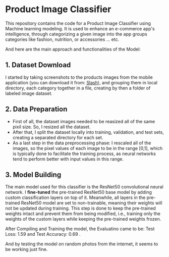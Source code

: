 # Product Image Classifier
This repository contains the code for a Product Image Classifier using Machine learning modeling. It is used to enhance an e-commerce app's intelligence, through  categorizing a given image into the app groups categories like fashion, nutrition, or accessories ... etc.

And here are the main  approach and functionalities of the Model:

## 1. Dataset Download
I started by taking screenshots to the products images from the mobile application (you can download it from: [Slash](slash-eg.com)), and grouping them in local directory, each category together in a file, creating by then a folder of labeled image dataset.

## 2. Data Preparation
* First of all, the dataset images needed to be reasized all of the same pixil size. So, I resized all the dataset.
* After that, I split the dataset locally into training, validation, and test sets, creating a separated directory for each set.
* As a last step in the data preprocessing phase: I rescaled all of the images, so the pixel values of each image to be in the range [0,1], which is typically done to facilitate the training process, as neural networks tend to perform better with input values in this range.

## 3. Model Building
The main model used for this classifier is the ResNet50 convolutional neural network. I **fine-tuned** the pre-trained ResNet50 base model by adding  custom classification layers on top of it. 
Meanwhile, all layers in the pre-trained ResNet50 model are set to non-trainable, meaning their weights will not be updated during training. This step is done to keep the pre-trained weights intact and prevent them from being modified, i.e., training only the weights of the custom layers while keeping the pre-trained weights frozen.

After Compiling and Training the model, the Evaluatino came to be: Test Loss: 1.59 and Test Accuracy: 0.69 .

And by testing the model on random photos from the internet, it seems to be working just fine.
